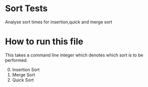 # Sort Tests
Analyse sort times for insertion,quick and merge sort

# How to run this file
This takes a command line integer which denotes which sort is to be performed.

0. Insertion Sort
1. Merge Sort
2. Quick Sort
